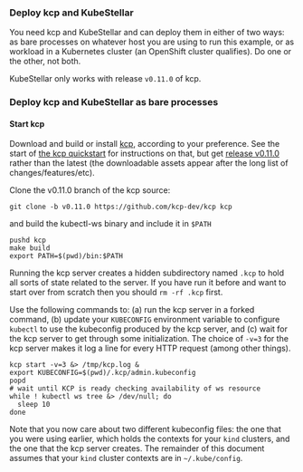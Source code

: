 <!--example1-start-kcp-start-->
### Deploy kcp and KubeStellar

You need kcp and KubeStellar and can deploy them in either of two
ways: as bare processes on whatever host you are using to run this
example, or as workload in a Kubernetes cluster (an OpenShift cluster
qualifies).  Do one or the other, not both.

KubeStellar only works with release `v0.11.0` of kcp.

### Deploy kcp and KubeStellar as bare processes

#### Start kcp

Download and build or install [kcp](https://github.com/kcp-dev/kcp/releases/tag/v0.11.0),
according to your preference.  See the start of [the kcp quickstart](https://docs.kcp.io/kcp/v0.11/#quickstart) for instructions on that, but get [release v0.11.0](https://github.com/kcp-dev/kcp/releases/tag/v0.11.0) rather than the latest (the downloadable assets appear after the long list of changes/features/etc).

Clone the v0.11.0 branch of the kcp source:
```shell
git clone -b v0.11.0 https://github.com/kcp-dev/kcp kcp
```
and build the kubectl-ws binary and include it in `$PATH`
```shell
pushd kcp
make build
export PATH=$(pwd)/bin:$PATH
```

Running the kcp server creates a hidden subdirectory named `.kcp` to
hold all sorts of state related to the server. If you have run it
before and want to start over from scratch then you should `rm -rf
.kcp` first.

Use the following commands to: (a) run the kcp server in a forked
command, (b) update your `KUBECONFIG` environment variable to
configure `kubectl` to use the kubeconfig produced by the kcp server,
and (c) wait for the kcp server to get through some
initialization. The choice of `-v=3` for the kcp server makes it log a
line for every HTTP request (among other things).

```shell
kcp start -v=3 &> /tmp/kcp.log &
export KUBECONFIG=$(pwd)/.kcp/admin.kubeconfig
popd
# wait until KCP is ready checking availability of ws resource
while ! kubectl ws tree &> /dev/null; do
  sleep 10
done
```

Note that you now care about two different kubeconfig files: the one
that you were using earlier, which holds the contexts for your `kind`
clusters, and the one that the kcp server creates. The remainder of
this document assumes that your `kind` cluster contexts are in
`~/.kube/config`.

<!--example1-start-kcp-end-->
<!-- > /dev/null & -->
